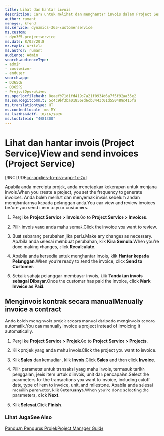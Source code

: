 ```yaml
---
title: Lihat dan hantar invois
description: Cara untuk melihat dan menghantar invois dalam Project Service
author: rumant
manager: kfend
ms.service: dynamics-365-customerservice
ms.custom:
- dyn365-projectservice
ms.date: 8/03/2018
ms.topic: article
ms.author: rumant
audience: Admin
search.audienceType:
- admin
- customizer
- enduser
search.app:
- D365CE
- D365PS
- ProjectOperations
ms.openlocfilehash: 8eaef971d1fd419b7a21f0934d6a7f5f92aa35e2
ms.sourcegitcommit: 5c4c9bf3ba018562d6cb3443c01d550489c415fa
ms.translationtype: HT
ms.contentlocale: ms-MY
ms.lasthandoff: 10/16/2020
ms.locfileid: "4081300"
---
```

# <a name="view-and-send-invoices-project-service"></a><span data-ttu-id="c17f0-103">Lihat dan hantar invois (Project Service)</span><span class="sxs-lookup"><span data-stu-id="c17f0-103">View and send invoices (Project Service)</span></span>

[!INCLUDE[cc-applies-to-psa-app-1x-2x](../includes/cc-applies-to-psa-app-1x-2x.md)]

<span data-ttu-id="c17f0-104">Apabila anda mencipta projek, anda menetapkan kekerapan untuk menjana invois.</span><span class="sxs-lookup"><span data-stu-id="c17f0-104">When you create a project, you set the frequency to generate invoices.</span></span> <span data-ttu-id="c17f0-105">Anda boleh melihat dan menyemak invois sebelum andan menghantarnya kepada pelanggan anda.</span><span class="sxs-lookup"><span data-stu-id="c17f0-105">You can view and review invoices before you send them to your customers.</span></span>  
  
1.  <span data-ttu-id="c17f0-106">Pergi ke **Project Service > Invois**.</span><span class="sxs-lookup"><span data-stu-id="c17f0-106">Go to **Project Service > Invoices**.</span></span>  
  
2.  <span data-ttu-id="c17f0-107">Pilih invois yang anda mahu semak.</span><span class="sxs-lookup"><span data-stu-id="c17f0-107">Click the invoice you want to review.</span></span>  
  
3.  <span data-ttu-id="c17f0-108">Buat sebarang perubahan jika perlu.</span><span class="sxs-lookup"><span data-stu-id="c17f0-108">Make any changes as necessary.</span></span> <span data-ttu-id="c17f0-109">Apabila anda selesai membuat perubahan, klik **Kira Semula**.</span><span class="sxs-lookup"><span data-stu-id="c17f0-109">When you’re done making changes, click **Recalculate**.</span></span>  
  
4.  <span data-ttu-id="c17f0-110">Apabila anda bersedia untuk menghantar invois, klik **Hantar kepada Pelanggan**.</span><span class="sxs-lookup"><span data-stu-id="c17f0-110">When you’re ready to send the invoice, click **Send to Customer**.</span></span>  
  
5.  <span data-ttu-id="c17f0-111">Sebaik sahaja pelanggan membayar invois, klik **Tandakan Invois sebagai Dibayar**.</span><span class="sxs-lookup"><span data-stu-id="c17f0-111">Once the customer has paid the invoice, click **Mark Invoice as Paid**.</span></span>  
  
## <a name="manually-invoice-a-contract"></a><span data-ttu-id="c17f0-112">Menginvois kontrak secara manual</span><span class="sxs-lookup"><span data-stu-id="c17f0-112">Manually invoice a contract</span></span>  
 <span data-ttu-id="c17f0-113">Anda boleh menginvois projek secara manual daripada menginvois secara automatik.</span><span class="sxs-lookup"><span data-stu-id="c17f0-113">You can manually invoice a project instead of invoicing it automatically.</span></span>  
  
1.  <span data-ttu-id="c17f0-114">Pergi ke **Project Service > Projek**.</span><span class="sxs-lookup"><span data-stu-id="c17f0-114">Go to **Project Service > Projects**.</span></span>  
  
2.  <span data-ttu-id="c17f0-115">Klik projek yang anda mahu invois.</span><span class="sxs-lookup"><span data-stu-id="c17f0-115">Click the project you want to invoice.</span></span>  
  
3.  <span data-ttu-id="c17f0-116">Klik **Sales** dan kemudian, klik **Invois**.</span><span class="sxs-lookup"><span data-stu-id="c17f0-116">Click **Sales** and then click **Invoice**.</span></span>  
  
4.  <span data-ttu-id="c17f0-117">Pilih parameter untuk transaksi yang mahu invois, termasuk tarikh penggalan, jenis item untuk diinvois, unit dan pencapaian.</span><span class="sxs-lookup"><span data-stu-id="c17f0-117">Select the parameters for the transactions you want to invoice, including cutoff date, type of item to invoice, unit, and milestone.</span></span> <span data-ttu-id="c17f0-118">Apabila anda selesai memilih parameter, klik **Seterusnya**.</span><span class="sxs-lookup"><span data-stu-id="c17f0-118">When you’re done selecting the parameters, click **Next**.</span></span>  
  
5.  <span data-ttu-id="c17f0-119">Klik **Selesai**.</span><span class="sxs-lookup"><span data-stu-id="c17f0-119">Click **Finish**.</span></span>  
  
### <a name="see-also"></a><span data-ttu-id="c17f0-120">Lihat Juga</span><span class="sxs-lookup"><span data-stu-id="c17f0-120">See Also</span></span>  
 [<span data-ttu-id="c17f0-121">Panduan Pengurus Projek</span><span class="sxs-lookup"><span data-stu-id="c17f0-121">Project Manager Guide</span></span>](../psa/project-manager-guide.md)
